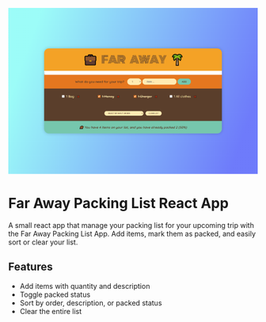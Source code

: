 ![Far Away Screenshot](./assets/supershot.png)

# Far Away Packing List React App

A small react app that manage your packing list for your upcoming trip with the Far Away Packing List App. Add items, mark them as packed, and easily sort or clear your list.

## Features

- Add items with quantity and description
- Toggle packed status
- Sort by order, description, or packed status
- Clear the entire list

